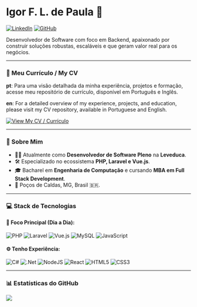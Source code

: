 # Igor F. L. de Paula 👋

[![LinkedIn](https://img.shields.io/badge/LinkedIn-0077B5?style=for-the-badge&logo=linkedin&logoColor=white)](https://www.linkedin.com/in/igor-fl-de-paula/)
[![GitHub](https://img.shields.io/badge/GitHub-181717?style=for-the-badge&logo=github&logoColor=white)](https://github.com/igorflpaula)

Desenvolvedor de Software com foco em Backend, apaixonado por construir soluções robustas, escaláveis e que geram valor real para os negócios.

---

### 📄 Meu Currículo / My CV

**pt**: Para uma visão detalhada da minha experiência, projetos e formação, acesse meu repositório de currículo, disponível em Português e Inglês.

**en**: For a detailed overview of my experience, projects, and education, please visit my CV repository, available in Portuguese and English.

[![View My CV / Currículo](https://img.shields.io/badge/Acessar_Currículo_/_View_CV-181717?style=for-the-badge&logo=github)](https://github.com/igorflpaula/resume-igor)

---

### 🚀 Sobre Mim

* 👨‍💻 Atualmente como **Desenvolvedor de Software Pleno** na **Leveduca**.
* 🛠️ Especializado no ecossistema **PHP, Laravel e Vue.js**.
* 🎓 Bacharel em **Engenharia de Computação** e cursando **MBA em Full Stack Development**.
* 📍 Poços de Caldas, MG, Brasil 🇧🇷.

---

### 💻 Stack de Tecnologias

#### 🎯 Foco Principal (Dia a Dia):
![PHP](https://img.shields.io/badge/php-%23777BB4.svg?style=flat&logo=php&logoColor=white)
![Laravel](https://img.shields.io/badge/laravel-%23FF2D20.svg?style=flat&logo=laravel&logoColor=white)
![Vue.js](https://img.shields.io/badge/vuejs-%2335495e.svg?style=flat&logo=vuedotjs&logoColor=%234FC08D)
![MySQL](https://img.shields.io/badge/mysql-%2300f.svg?style=flat&logo=mysql&logoColor=white)
![JavaScript](https://img.shields.io/badge/javascript-%23323330.svg?style=flat&logo=javascript&logoColor=%23F7DF1E)

#### ⚙️ Tenho Experiência:
![C#](https://img.shields.io/badge/c%23-%23239120.svg?style=flat&logo=c-sharp&logoColor=white)
![.Net](https://img.shields.io/badge/.NET-5C2D91?style=flat&logo=.net&logoColor=white)
![NodeJS](https://img.shields.io/badge/node.js-6DA55F?style=flat&logo=node.js&logoColor=white)
![React](https://img.shields.io/badge/react-%2320232a.svg?style=flat&logo=react&logoColor=%2361DAFB)
![HTML5](https://img.shields.io/badge/html5-%23E34F26.svg?style=flat&logo=html5&logoColor=white)
![CSS3](https://img.shields.io/badge/css3-%231572B6.svg?style=flat&logo=css3&logoColor=white)

---

### 📊 Estatísticas do GitHub
![](https://github-readme-stats.vercel.app/api/top-langs/?username=igorflpaula&theme=dark&hide_border=false&include_all_commits=true&count_private=true&layout=compact)
